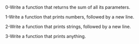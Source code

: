 0-Write a function that returns the sum of all its parameters.

1-Write a function that prints numbers, followed by a new line.

2-Write a function that prints strings, followed by a new line.

3-Write a function that prints anything.
